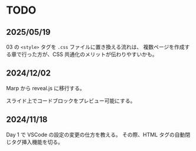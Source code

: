 # TODO

## 2025/05/19
03 の `<style>` タグを `.css` ファイルに置き換える流れは、
複数ページを作成する章で行った方が、CSS 共通化のメリットが伝わりやすいかも。


## 2024/12/02
Marp から reveal.js に移行する。

スライド上でコードブロックをプレビュー可能にする。


## 2024/11/18
Day 1 で VSCode の設定の変更の仕方を教える。
その際、HTML タグの自動閉じタグ挿入機能を切る。

